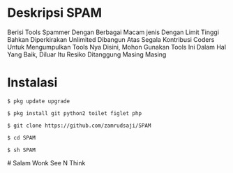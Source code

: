 # Deskripsi SPAM
Berisi Tools Spammer Dengan Berbagai Macam jenis Dengan Limit Tinggi Bahkan Diperkirakan Unlimited Dibangun Atas Segala Kontribusi Coders Untuk Mengumpulkan Tools Nya Disini, Mohon Gunakan Tools Ini Dalam Hal Yang Baik, Diluar Itu Resiko Ditanggung Masing Masing 
# Instalasi
<html>
	<head>	
		
	$ pkg update upgrade 
</html>
<html>
	<head>	
		
	$ pkg install git python2 toilet figlet php 
</html>
<html>
	<head>
	
	$ git clone https://github.com/zamrudsaji/SPAM
</html>
<html>
	<head>
	
	$ cd SPAM
</html>  
<html>
	<head>
	
	$ sh SPAM
</html> 
# Salam Wonk See N Think
